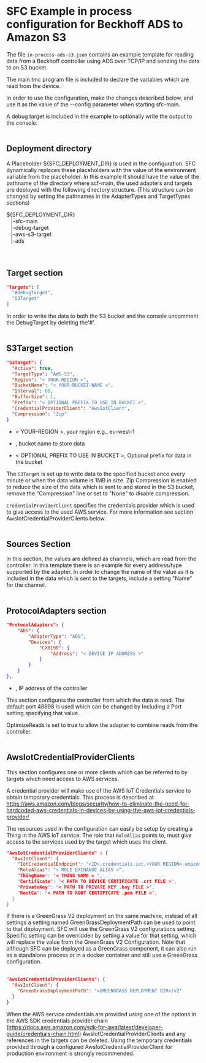 # SFC Example in process configuration for Beckhoff ADS to Amazon S3

The file `in-process-ads-s3.json` contains an example template for
reading data from a Beckhoff controller using ADS over TCP/IP and
sending the data to an S3 bucket.

The main.tmc program file is included to declare the variables which are read from the device.


In order to use the configuration, make the changes described below, and
use it as the value of the --config parameter when starting sfc-main.

A debug target is included in the example to optionally write the output
to the console.
&nbsp;  
&nbsp;  

## Deployment directory

A Placeholder ${SFC_DEPLOYMENT_DIR} is used in the configuration. SFC
dynamically replaces these placeholders with the value of the
environment variable from the placeholder. In this example it should
have the value of the pathname of the directory where scf-main, the used
adapters and targets are deployed with the following directory
structure. (This structure can be changed by setting the pathnames in
the AdapterTypes and TargetTypes sections)

${SFC_DEPLOYMENT_DIR}  
&nbsp;&nbsp;&nbsp;|-sfc-main  
&nbsp;&nbsp;&nbsp;|-debug-target    
&nbsp;&nbsp;&nbsp;|-aws-s3-target  
&nbsp;&nbsp;&nbsp;|-ads  
&nbsp;  
&nbsp;


## Target section
```json
"Targets": [
  "#DebugTarget",
  "S3Target"
]
```

In order to write the data to both the S3 bucket and the console
uncomment the DebugTarget by deleting the'#'.  
&nbsp;
&nbsp;  



## S3Target section

```json
"S3Target": {
  "Active": true,
  "TargetType": "AWS-S3",
  "Region": "< YOUR-REGION >",
  "BucketName": "< YOUR-BUCKET-NAME >",
  "Interval": 60,
  "BufferSize": 1,
  "Prefix": "< OPTIONAL PREFIX TO USE IN BUCKET >",
  "CredentialProviderClient": "AwsIotClient",
  "Compression": "Zip"
}

```

-   < YOUR-REGION >, your region e.g., eu-west-1

-   <YOUR-BUCKET-NAME >, bucket name to store data

-   < OPTIONAL PREFIX TO USE IN BUCKET >, Optional prefix for data in
    the bucket

The `S3Target` is set up to write data to the specified bucket once every
minute or when the data volume is 1MB in size. Zip Compression is
enabled to reduce the size of the data which is sent to and stored in
the S3 bucket, remove the "Compression" line or set to "None" to disable
compression.

`CredentialProviderClient` specifies the credentials provider which is
used to give access to the used AWS service. For more information see
section AwsIotCredentialProviderClients below.
&nbsp;  
&nbsp;  


## Sources Section

In this section, the values are defined as channels, which are read from
the controller. In this template there is an example for every
address/type supported by the adapter. In order to change the name of
the value as it is included in the data which is sent to the targets,
include a setting "Name" for the channel.
&nbsp;  
&nbsp;  

## ProtocolAdapters section

```json
"ProtocolAdapters": {
    "ADS": {
        "AdapterType": "ADS",
        "Devices": {
            "CX8190": {
                "Address": "< DEVICE IP ADDRESS >"
            }
        }
    }
},

```

-   <CONTROLLER IP ADDRESS >, IP address of the controller

This section configures the controller from which the data is read. The
default port 48898 is used which can be changed by Including a Port
setting specifying that value.

OptimizeReads is set to true to allow the adapter to combine reads from
the controller.
&nbsp;  
&nbsp;  


## AwsIotCredentialProviderClients

This section configures one or more clients which can be referred to by
targets which need access to AWS services.

A credential provider will make use of the AWS IoT Credentials service
to obtain temporary credentials. This process is described at
<https://aws.amazon.com/blogs/security/how-to-eliminate-the-need-for-hardcoded-aws-credentials-in-devices-by-using-the-aws-iot-credentials-provider/>

The resources used in the configuration can easily be setup by creating
a Thing in the AWS IoT service. The role that `RoleAlias` points to, must
give access to the services used by the target which uses the client.

```json
"AwsIotCredentialProviderClients" : {
  "AwsIotClient": {
    "IotCredentialEndpoint": "<ID>.credentials.iot.<YOUR REGION>.amazonaws.com",
    "RoleAlias": "< ROLE EXCHANGE ALIAS >”,
    "ThingName": "< THING NAME > ",
    "Certificate": "< PATH TO DEVICE CERTIFICATE .crt FILE >",
    "PrivateKey": "< PATH TO PRIVATE KEY .key FILE >",
    "RootCa": "< PATH TO ROOT CERTIFICATE .pem FILE >",
  }
}
```


If there is a GreenGrass V2 deployment on the same machine, instead of
all settings a setting named GreenGrassDeploymentPath can be used to
point to that deployment. SFC will use the GreenGrass V2 configurations
setting. Specific setting can be overridden by setting a value for that
setting, which will replace the value from the GreenGrass V2
Configuration. Note that although SFC can be deployed as a GreenGrass
component, it can also run as a standalone process or in a docker
container and still use a GreenGrass configuration.
&nbsp;  
&nbsp;  


```json
"AwsIotCredentialProviderClients": {
  "AwsIotClient": {
    "GreenGrassDeploymentPath": "<GREENGRASS DEPLOYMENT DIR>/v2"
  }
}
```

When the AWS service credentials are provided using one of the options
in the AWS SDK credentials provider chain
(<https://docs.aws.amazon.com/sdk-for-java/latest/developer-guide/credentials-chain.html>)
AwsIotCredentialProviderClients and any references in the targets can be
deleted. Using the temporary credentials provided through a configured
AwsIotCredentialProviderClient for production environment is strongly
recommended.
